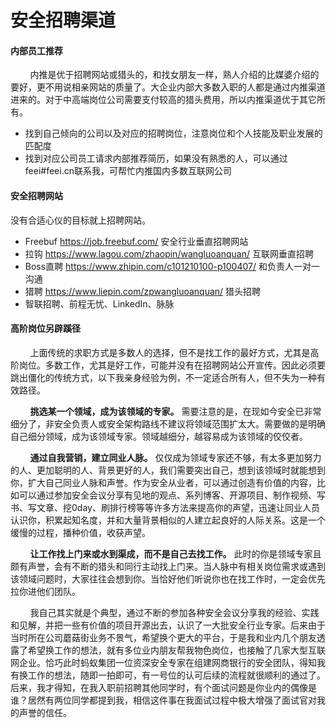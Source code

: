 # 安全招聘渠道

#### 内部员工推荐

        内推是优于招聘网站或猎头的，和找女朋友一样，熟人介绍的比媒婆介绍的要好，更不用说相亲网站的质量了。大企业内部大多数入职的人都是通过内推渠道进来的。对于中高端岗位公司需要支付较高的猎头费用，所以内推渠道优于其它所有。

- 找到自己倾向的公司以及对应的招聘岗位，注意岗位和个人技能及职业发展的匹配度
- 找到对应公司员工请求内部推荐简历，如果没有熟悉的人，可以通过feei#feei.cn联系我，可帮忙内推国内多数互联网公司

#### 安全招聘网站

没有合适心仪的目标就上招聘网站。

- Freebuf <https://job.freebuf.com/> 安全行业垂直招聘网站
- 拉钩 <https://www.lagou.com/zhaopin/wangluoanquan/> 互联网垂直招聘
- Boss直聘 <https://www.zhipin.com/c101210100-p100407/> 和负责人一对一沟通
- 猎聘 <https://www.liepin.com/zpwangluoanquan/> 猎头招聘
- 智联招聘、前程无忧、LinkedIn、脉脉

#### 高阶岗位另辟蹊径

        上面传统的求职方式是多数人的选择，但不是找工作的最好方式，尤其是高阶岗位。多数工作，尤其是好工作，可能并没有在招聘网站公开宣传。因此必须要跳出僵化的传统方式，以下我亲身经验为例，不一定适合所有人，但不失为一种有效路径。

        **挑选某一个领域，成为该领域的专家。** 需要注意的是，在现如今安全已非常细分了，非安全负责人或安全架构路线不建议将领域范围扩太大。需要做的是明确自己细分领域，成为该领域专家。领域越细分，越容易成为该领域的佼佼者。

        **通过自我营销，建立同业人脉。** 仅仅成为领域专家还不够，有太多更加努力的人、更加聪明的人、背景更好的人，我们需要突出自己，想到该领域时就能想到你，扩大自己同业人脉和声誉。作为安全从业者，可以通过创造有价值的内容，比如可以通过参加安全会议分享有见地的观点、系列博客、开源项目、制作视频、写书、写文章、挖0day、刷排行榜等等许多方法来提高你的声望，迅速让同业人员认识你，积累起知名度，并和大量背景相似的人建立起良好的人际关系。这是一个缓慢的过程，播种价值，收获声望。

        **让工作找上门来或水到渠成，而不是自己去找工作。** 此时的你是领域专家且颇有声誉，会有不断的猎头和同行主动找上门来。当人脉中有相关岗位需求或遇到该领域问题时，大家往往会想到你。当恰好他们听说你也在找工作时，一定会优先拉你进他们团队。

        我自己其实就是个典型，通过不断的参加各种安全会议分享我的经验、实践和见解，并把一些有价值的项目开源出去，认识了一大批安全行业专家。后来由于当时所在公司蘑菇街业务不景气，希望换个更大的平台，于是我和业内几个朋友透露了希望换工作的想法，就有多位业内朋友帮我物色岗位，也接触了几家大型互联网企业。恰巧此时蚂蚁集团一位资深安全专家在组建网商银行的安全团队，得知我有换工作的想法，随即一拍即可，有一号位的认可后续的流程就很顺利的通过了。后来，我才得知，在我入职前招聘其他同学时，有个面试问题是你业内的偶像是谁？居然有两位同学都提到我，相信这件事在我面试过程中极大增强了面试官对我的声誉的信任。
